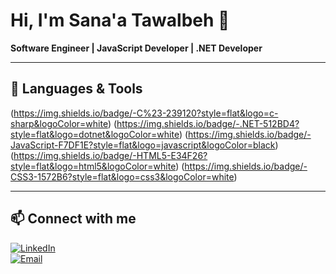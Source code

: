 # Hi, I'm Sana'a Tawalbeh 👋

**Software Engineer | JavaScript Developer | .NET Developer**

---

## 🔧 Languages & Tools  

(https://img.shields.io/badge/-C%23-239120?style=flat&logo=c-sharp&logoColor=white)  (https://img.shields.io/badge/-.NET-512BD4?style=flat&logo=dotnet&logoColor=white)  (https://img.shields.io/badge/-JavaScript-F7DF1E?style=flat&logo=javascript&logoColor=black)(https://img.shields.io/badge/-HTML5-E34F26?style=flat&logo=html5&logoColor=white)  (https://img.shields.io/badge/-CSS3-1572B6?style=flat&logo=css3&logoColor=white)  

---

## 📫 Connect with me  

[![LinkedIn](https://img.shields.io/badge/-LinkedIn-blue?style=flat&logo=linkedin&logoColor=white)](https://www.linkedin.com/in/sanaa-tawalbeh-959911318/)  
[![Email](https://img.shields.io/badge/-Email-D14836?style=flat&logo=gmail&logoColor=white)](mailto:sanaatawalbeh0@gmail.com)  
